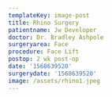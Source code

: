 ```yaml
---
templateKey: image-post
title: Rhino Surgery
patientname: Jw Developer
doctor: Dr. Bradley Ashpole
surgeryarea: Face
procedure: Face Lift
postop: 2 wk post-op
date: '1568639520'
surgerydate: '1568639520'
image: /assets/rhino1.jpeg
---
```


